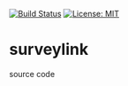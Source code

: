 [![Build Status](https://www.travis-ci.com/mohanrvce/surveylink.svg?branch=main)](https://www.travis-ci.com/mohanrvce/surveylink) [![License: MIT](https://img.shields.io/badge/License-MIT-yellow.svg)](https://opensource.org/licenses/MIT)

# surveylink
source code
